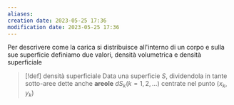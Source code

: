 ```yaml
---
aliases: 
creation date: 2023-05-25 17:36
modification date: 2023-05-25 17:36
---
```


Per descrivere come la carica si distribuisce all'interno di un corpo e sulla sue superficie definiamo due valori, densità volumetrica e densità superficiale

>[!def] densità superficiale
>Data una superficie $S$, dividendola in tante sotto-aree dette anche **areole** $dS_{k} (k = 1,2,\dots)$ centrate nel punto $(x_{k},y_{k})$